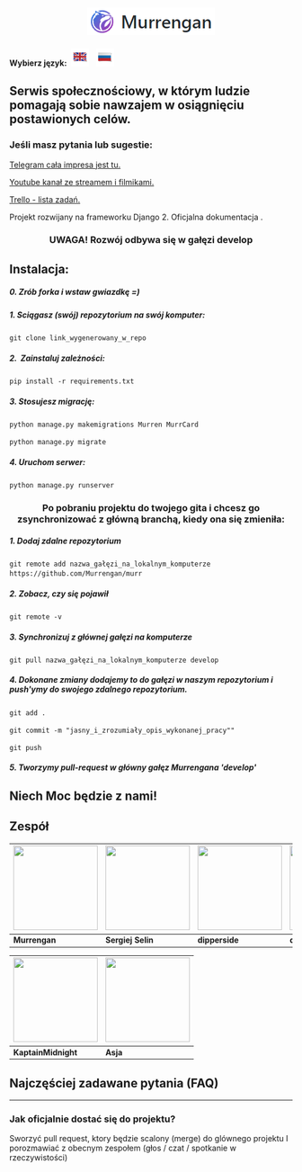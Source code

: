 <h2 align="center">
	<img src="../examples/murr-logo.png" title="Murrengan" />
</h2>

**Wybierz język:**&nbsp; [<img src="../examples/en.png" title="Angielski"  />](../en) &nbsp; [<img src="../examples/ru.png" title="Rosyjski"  />](../../../../)

<h2>
Serwis społecznościowy, w którym ludzie pomagają sobie nawzajem w osiągnięciu postawionych celów.
</h2>

<h3>
Jeśli masz pytania lub sugestie:
</h3>

[Telegram cała impresa jest tu.](https://t.me/MurrenganChat) 


[Youtube kanał ze streamem i filmikami.](https://www.youtube.com/murrengan)


[Trello - lista zadań.](https://trello.com/b/yfjytAFU/murrengan) 

Projekt rozwijany na frameworku Django 2. Oficjalna <a ref="https://docs.djangoproject.com"> dokumentacja </a> .

<h3 align="center">
UWAGA! Rozwój odbywa się w gałęzi develop
</h3>

<h2>
Instalacja:
</h2>

##### 0. Zrób forka i wstaw gwiazdkę =)
##### 1. Sciągasz (swój) repozytorium na swój komputer:

`git clone link_wygenerowany_w_repo `


##### 2.  Zainstaluj zależności:

`pip install -r requirements.txt`


##### 3. Stosujesz migrację:

`python manage.py makemigrations Murren MurrCard`

`python manage.py migrate`


##### 4. Uruchom serwer:

`python manage.py runserver`


<h3 align="center">
Po pobraniu projektu do twojego gita i chcesz go zsynchronizować z główną branchą, kiedy ona się zmieniła:
</h3>

##### 1. Dodaj zdalne repozytorium
`git remote add nazwa_gałęzi_na_lokalnym_komputerze https://github.com/Murrengan/murr`

##### 2. Zobacz, czy się pojawił
`git remote -v`

##### 3. Synchronizuj z głównej gałęzi na komputerze
`git pull nazwa_gałęzi_na_lokalnym_komputerze develop`

##### 4. Dokonane zmiany dodajemy to do gałęzi w naszym repozytorium i push'ymy do swojego zdalnego repozytorium.

`git add .`

`git commit -m "jasny_i_zrozumiały_opis_wykonanej_pracy""`

`git push`

##### 5. Tworzymy pull-request w główny gałęz Murrengana 'develop' 


<h2>
Niech Moc będzie z nami!
</h2>

## Zespół

[<img src="https://avatars3.githubusercontent.com/u/40840064?s=460&v=4" width="150" height="150" />](https://github.com/Murrengan)  | [<img src="https://avatars2.githubusercontent.com/u/29122136?s=460&v=4" width="150" height="150" />](https://github.com/selincodes) | [<img src="https://avatars3.githubusercontent.com/u/23295612?s=400&v=4" width="150" height="150" />](https://github.com/dipperside) | [<img src="https://avatars0.githubusercontent.com/u/33005044?s=400&v=4" width="150" height="150" />](https://github.com/das-dev) | [<img src="https://avatars1.githubusercontent.com/u/36997266?s=400&v=4" width="150" height="150" />](https://github.com/jKEeY)
---|---|---|---|---
**Murrengan** | **Sergiej Selin** | **dipperside** | **das-dev** | **jKEeY**



[<img src="https://avatars2.githubusercontent.com/u/35865450?s=400&v=4" width="150" height="150" />](https://github.com/KaptainMidnight)  | [<img src="https://avatars0.githubusercontent.com/u/19286422?s=400&v=4" width="150" height="150" />](https://github.com/asechnaya)  |
---|---|
**KaptainMidnight** | **Asja**

<h2>
Najczęściej zadawane pytania (FAQ)
</h2>
<hr>
<h3>
Jak oficjalnie dostać się do projektu?
</h3>
Sworzyć pull request, ktory będzie scalony (merge) do glównego projektu I porozmawiać z obecnym zespołem (głos / czat / spotkanie w rzeczywistości)